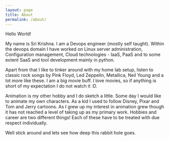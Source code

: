 ```yaml
---
layout: page
title: About
permalink: /about/
---
```


Hello World!

My name is Sri Krishna. I am a Devops engineer (mostly self taught). Within the devops domain I have worked on Linux server administration, Configuration management, Cloud technologies - IaaS, PaaS and to some extent SaaS and tool development mainly in python.

Apart from that I like to tinker around with my home lab setup, listen to classic rock songs by Pink Floyd, Led Zeppelin, Metallica, Neil Young and a lot more like these. I am a big  movie buff. I love movies, so if anything is short of my expectation I do not watch it :D.

Animation is my other hobby and I do sketch a little. Some day I would like to animate my own characters. As a kid I used to follow Disney, Pixar and Tom and Jerry cartoons. As I grew up my interest in animation grew though it has not reached a level of taking up as my primary work. Hobbies and career are two different things! Each of these have to be treated with due respect individually.

Well stick around and lets see how deep this rabbit hole goes.
